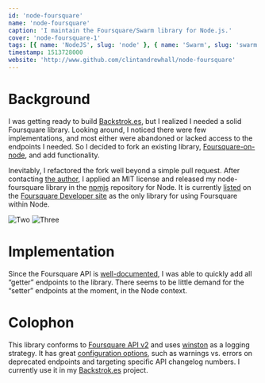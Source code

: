```yaml
---
id: 'node-foursquare'
name: 'node-foursquare'
caption: 'I maintain the Foursquare/Swarm library for Node.js.'
cover: 'node-foursquare-1'
tags: [{ name: 'NodeJS', slug: 'node' }, { name: 'Swarm', slug: 'swarm' }]
timestamp: 1513728000
website: 'http://www.github.com/clintandrewhall/node-foursquare'
---
```


# Background

I was getting ready to build
[Backstrok.es](http://www.clintandrewhall.com/portfolio/backstrokes), but I
realized I needed a solid Foursquare library. Looking around, I noticed there
were few implementations, and most either were abandoned or lacked access to the
endpoints I needed. So I decided to fork an existing library,
[Foursquare-on-node](https://github.com/yikulju/Foursquare-on-node), and add
functionality.

Inevitably, I refactored the fork well beyond a simple pull request. After
contacting [the author](https://github.com/yikulju), I applied an MIT license
and released my node-foursquare library in the [npmjs](http://www.npmjs.org/)
repository for Node. It is currently
[listed](https://developer.foursquare.com/docs/libraries.html) on the
[Foursquare Developer site](http://developer.foursquare.com/) as the only
library for using Foursquare within Node.

![Two](/images/portfolio/node-foursquare-2.jpg)
![Three](/images/portfolio/node-foursquare-3.jpg)

# Implementation

Since the Foursquare API is
[well-documented](https://developer.foursquare.com/docs/index_docs.html), I was
able to quickly add all “getter” endpoints to the library. There seems to be
little demand for the “setter” endpoints at the moment, in the Node context.

# Colophon

This library conforms to [Foursquare API
v2](https://developer.foursquare.com/docs/overview.html) and uses
[winston](https://github.com/winstonjs/winston) as a logging strategy. It has
great [configuration
options](https://github.com/clintandrewhall/node-foursquare), such as warnings
vs. errors on deprecated endpoints and targeting specific API changelog numbers.
I currently use it in my
[Backstrok.es](http://www.clintandrewhall.com/portfolio/backstrokes) project.
